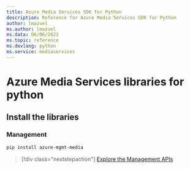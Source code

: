 ```yaml
---
title: Azure Media Services SDK for Python
description: Reference for Azure Media Services SDK for Python
author: lmazuel
ms.author: lmazuel
ms.data: 06/06/2023
ms.topic: reference
ms.devlang: python
ms.service: mediaservices
---
```

# Azure Media Services libraries for python

## Install the libraries


### Management

```bash
pip install azure-mgmt-media
```
> [!div class="nextstepaction"]
> [Explore the Management APIs](/python/api/overview/azure/mediaservices/management)